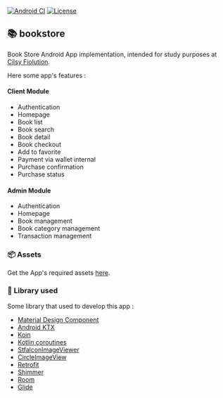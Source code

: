 [![Android CI](https://github.com/ezralazuardy/bookstore/workflows/Android%20CI/badge.svg)](https://github.com/ezralazuardy/bookstore/actions?query=workflow%3A%22Android+CI%22)
[![License](https://img.shields.io/github/license/ezralazuardy/bookstore)](https://github.com/ezralazuardy/bookstore/blob/master/LICENSE)

## 📚 bookstore

Book Store Android App implementation, intended for study purposes at [Cilsy Fiolution](https://sekolahmobile.com).

Here some app's features :

#### Client Module
- Authentication
- Homepage
- Book list
- Book search
- Book detail
- Book checkout
- Add to favorite
- Payment via wallet internal
- Purchase confirmation
- Purchase status

#### Admin Module
- Authentication
- Homepage
- Book management
- Book category management
- Transaction management

### 📦 Assets
Get the App's required assets [here](https://github.com/ezralazuardy/bookstore/tree/master/assets).

### 📘 Library used
Some library that used to develop this app :
- [Material Design Component](https://material.io/)
- [Android KTX](https://developer.android.com/kotlin/ktx)
- [Koin](https://insert-koin.io/)
- [Kotlin coroutines](https://github.com/Kotlin/kotlinx.coroutines)
- [StfalconImageViewer](https://github.com/stfalcon-studio/StfalconImageViewer)
- [CircleImageView](https://github.com/hdodenhof/CircleImageView)
- [Retrofit](https://square.github.io/retrofit/)
- [Shimmer](http://facebook.github.io/shimmer-android/)
- [Room](https://developer.android.com/topic/libraries/architecture/room)
- [Glide](https://bumptech.github.io/glide/)
